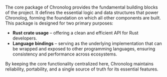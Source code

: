 The core package of Chronolog provides the fundamental building blocks of the project. It defines the essential logic and data structures that power Chronolog, forming the foundation on which all other components are built. This package is designed for two primary purposes:

- **Rust crate usage** – offering a clean and efficient API for Rust developers.
- **Language bindings** – serving as the underlying implementation that can be wrapped and exposed to other programming languages, ensuring consistency and performance across ecosystems.

By keeping the core functionality centralized here, Chronolog maintains reliability, portability, and a single source of truth for its essential features.
